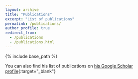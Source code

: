 ```yaml
---
layout: archive
title: "Publications"
excerpt: "List of publications"
permalink: /publications/
author_profile: true
redirect_from:
  - /publications
  - /publications.html
---
```


{% include base_path %}

You can also find his list of publications on [his Google Scholar profile](https://scholar.google.com/citations?user=qnuEvzEAAAAJ){:target="_blank"}


<script src="https://bibbase.org/show?bib=https://raw.githubusercontent.com/sildomar/sildomar.github.io/master/files/mypapers.bib&jsonp=1&jsonp=1"></script>

    
    
